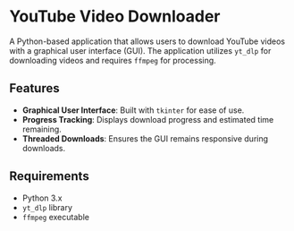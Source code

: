# YouTube Video Downloader

A Python-based application that allows users to download YouTube videos with a graphical user interface (GUI). The application utilizes `yt_dlp` for downloading videos and requires `ffmpeg` for processing.

## Features

- **Graphical User Interface**: Built with `tkinter` for ease of use.
- **Progress Tracking**: Displays download progress and estimated time remaining.
- **Threaded Downloads**: Ensures the GUI remains responsive during downloads.

## Requirements

- Python 3.x
- `yt_dlp` library
- `ffmpeg` executable


